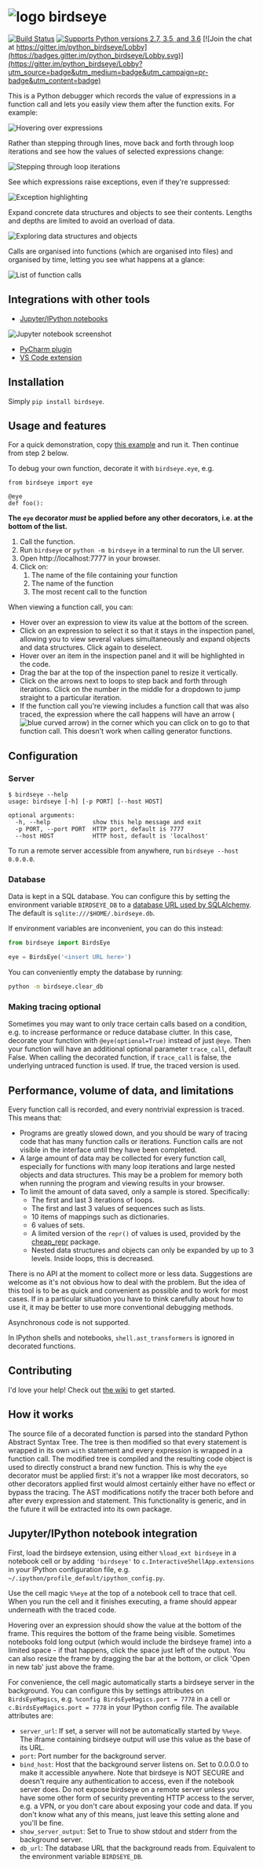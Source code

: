 # ![logo](https://i.imgur.com/i7uaJDO.png) birdseye

[![Build Status](https://travis-ci.org/alexmojaki/birdseye.svg?branch=master)](https://travis-ci.org/alexmojaki/birdseye) [![Supports Python versions 2.7, 3.5, and 3.6](https://img.shields.io/pypi/pyversions/birdseye.svg)](https://pypi.python.org/pypi/birdseye) [![Join the chat at https://gitter.im/python_birdseye/Lobby](https://badges.gitter.im/python_birdseye/Lobby.svg)](https://gitter.im/python_birdseye/Lobby?utm_source=badge&utm_medium=badge&utm_campaign=pr-badge&utm_content=badge)

This is a Python debugger which records the value of expressions in a function call and lets you easily view them after the function exits. For example:

![Hovering over expressions](https://i.imgur.com/rtZEhHb.gif)

Rather than stepping through lines, move back and forth through loop iterations and see how the values of selected expressions change:

![Stepping through loop iterations](https://i.imgur.com/236Gj2E.gif)

See which expressions raise exceptions, even if they're suppressed:

![Exception highlighting](http://i.imgur.com/UxqDyIL.png)

Expand concrete data structures and objects to see their contents. Lengths and depths are limited to avoid an overload of data.

![Exploring data structures and objects](http://i.imgur.com/PfmqZnT.png)

Calls are organised into functions (which are organised into files) and organised by time, letting you see what happens at a glance:

![List of function calls](https://i.imgur.com/5OrB76I.png)

## Integrations with other tools

- [Jupyter/IPython notebooks](#jupyteripython-notebook-integration)

![Jupyter notebook screenshot](https://i.imgur.com/bYL5U4N.png)

- [PyCharm plugin](https://github.com/alexmojaki/birdseye-pycharm)
- [VS Code extension](https://github.com/Almenon/birdseye-vscode/)

## Installation

Simply `pip install birdseye`.

## Usage and features

For a quick demonstration, copy [this example](https://github.com/alexmojaki/birdseye/blob/master/example_usage.py) and run it. Then continue from step 2 below.

To debug your own function, decorate it with `birdseye.eye`, e.g.

```
from birdseye import eye

@eye
def foo():
```

**The `eye` decorator *must* be applied before any other decorators, i.e. at the bottom of the list.**

1. Call the function.
2. Run `birdseye` or `python -m birdseye` in a terminal to run the UI server.
3. Open http://localhost:7777 in your browser.
4. Click on:
    1. The name of the file containing your function
    2. The name of the function
    3. The most recent call to the function

When viewing a function call, you can:

- Hover over an expression to view its value at the bottom of the screen.
- Click on an expression to select it so that it stays in the inspection panel, allowing you to view several values simultaneously and expand objects and data structures. Click again to deselect.
- Hover over an item in the inspection panel and it will be highlighted in the code.
- Drag the bar at the top of the inspection panel to resize it vertically.
- Click on the arrows next to loops to step back and forth through iterations. Click on the number in the middle for a dropdown to jump straight to a particular iteration.
- If the function call you're viewing includes a function call that was also traced, the expression where the call happens will have an arrow (![blue curved arrow](https://i.imgur.com/W7DfVeg.png)) in the corner which you can click on to go to that function call. This doesn't work when calling generator functions.

## Configuration

### Server

```
$ birdseye --help
usage: birdseye [-h] [-p PORT] [--host HOST]

optional arguments:
  -h, --help            show this help message and exit
  -p PORT, --port PORT  HTTP port, default is 7777
  --host HOST           HTTP host, default is 'localhost'
```

To run a remote server accessible from anywhere, run `birdseye --host 0.0.0.0`.

### Database

Data is kept in a SQL database. You can configure this by setting the environment variable `BIRDSEYE_DB` to a [database URL used by SQLAlchemy](http://docs.sqlalchemy.org/en/latest/core/engines.html#database-urls). The default is `sqlite:///$HOME/.birdseye.db`.

If environment variables are inconvenient, you can do this instead:

```python
from birdseye import BirdsEye

eye = BirdsEye('<insert URL here>')
```

You can conveniently empty the database by running:

```bash
python -m birdseye.clear_db
```

### Making tracing optional

Sometimes you may want to only trace certain calls based on a condition, e.g. to increase performance or reduce database clutter. In this case, decorate your function with `@eye(optional=True)` instead of just `@eye`. Then your function will have an additional optional parameter `trace_call`, default False. When calling the decorated function, if `trace_call` is false, the underlying untraced function is used. If true, the traced version is used. 

## Performance, volume of data, and limitations

Every function call is recorded, and every nontrivial expression is traced. This means that:

- Programs are greatly slowed down, and you should be wary of tracing code that has many function calls or iterations. Function calls are not visible in the interface until they have been completed.
- A large amount of data may be collected for every function call, especially for functions with many loop iterations and large nested objects and data structures. This may be a problem for memory both when running the program and viewing results in your browser.
- To limit the amount of data saved, only a sample is stored. Specifically:
  - The first and last 3 iterations of loops.
  - The first and last 3 values of sequences such as lists.
  - 10 items of mappings such as dictionaries.
  - 6 values of sets.
  - A limited version of the `repr()` of values is used, provided by the [cheap_repr](https://github.com/alexmojaki/cheap_repr) package.
  - Nested data structures and objects can only be expanded by up to 3 levels. Inside loops, this is decreased.

There is no API at the moment to collect more or less data. Suggestions are welcome as it's not obvious how to deal with the problem. But the idea of this tool is to be as quick and convenient as possible and to work for most cases. If in a particular situation you have to think carefully about how to use it, it may be better to use more conventional debugging methods.

Asynchronous code is not supported.

In IPython shells and notebooks, `shell.ast_transformers` is ignored in decorated functions.

## Contributing

I'd love your help! Check out [the wiki](https://github.com/alexmojaki/birdseye/wiki) to get started.

## How it works

The source file of a decorated function is parsed into the standard Python Abstract Syntax Tree. The tree is then modified so that every statement is wrapped in its own `with` statement and every expression is wrapped in a function call. The modified tree is compiled and the resulting code object is used to directly construct a brand new function. This is why the `eye` decorator must be applied first: it's not a wrapper like most decorators, so other decorators applied first would almost certainly either have no effect or bypass the tracing. The AST modifications notify the tracer both before and after every expression and statement. This functionality is generic, and in the future it will be extracted into its own package.

## Jupyter/IPython notebook integration

First, load the birdseye extension, using either `%load_ext birdseye` in a notebook cell or by adding `'birdseye'` to `c.InteractiveShellApp.extensions` in your IPython configuration file, e.g. `~/.ipython/profile_default/ipython_config.py`.

Use the cell magic `%%eye` at the top of a notebook cell to trace that cell. When you run the cell and it finishes executing, a frame should appear underneath with the traced code.

Hovering over an expression should show the value at the bottom of the frame. This requires the bottom of the frame being visible. Sometimes notebooks fold long output (which would include the birdseye frame) into a limited space - if that happens, click the space just left of the output. You can also resize the frame by dragging the bar at the bottom, or click 'Open in new tab' just above the frame.

For convenience, the cell magic automatically starts a birdseye server in the background. You can configure this by settings attributes on `BirdsEyeMagics`, e.g. `%config BirdsEyeMagics.port = 7778` in a cell or `c.BirdsEyeMagics.port = 7778` in your IPython config file. The available attributes are:

- `server_url`: If set, a server will not be automatically started by `%%eye`. The iframe containing birdseye output will use this value as the base of its URL.
- `port`: Port number for the background server.
- `bind_host`: Host that the background server listens on. Set to 0.0.0.0 to make it accessible anywhere. Note that birdseye is NOT SECURE and doesn't require any authentication to access, even if the notebook server does. Do not expose birdseye on a remote server unless you have some other form of security preventing HTTP access to the server, e.g. a VPN, or you don't care about exposing your code and data. If you don't know what any of this means, just leave this setting alone and you'll be fine.
- `show_server_output`: Set to True to show stdout and stderr from the background server.
- `db_url`: The database URL that the background reads from. Equivalent to the environment variable `BIRDSEYE_DB`.
